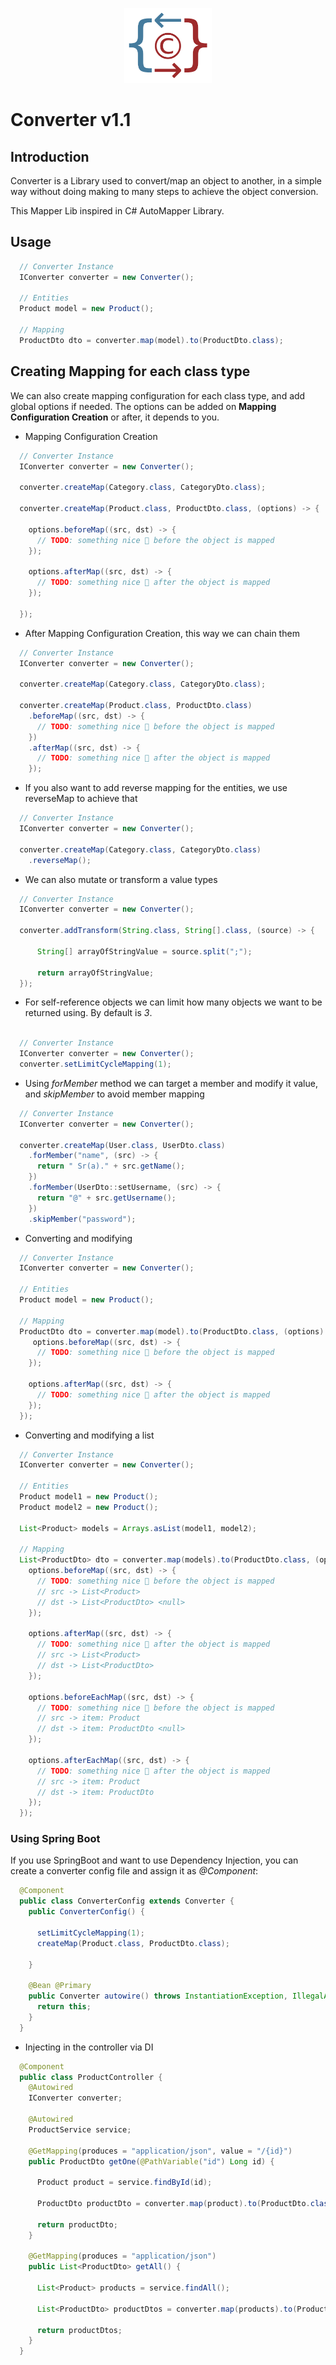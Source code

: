 
<p align="center"><a href="#" target="_blank" rel="noopener noreferrer"><img height="120px" src="assets/images/Converter-272.png" /></a></p>

# Converter v1.1

## Introduction

Converter is a Library used to convert/map an object to another, in a simple way without doing making to many steps to achieve the object conversion.

This Mapper Lib inspired in C# AutoMapper Library.

## Usage

```java
  // Converter Instance
  IConverter converter = new Converter();

  // Entities
  Product model = new Product();

  // Mapping
  ProductDto dto = converter.map(model).to(ProductDto.class);
```

## Creating Mapping for each class type

We can also create mapping configuration for each class type, and add global options if needed.
The options can be added on **Mapping Configuration Creation** or after, it depends to you.

* Mapping Configuration Creation

```java
  // Converter Instance
  IConverter converter = new Converter();

  converter.createMap(Category.class, CategoryDto.class);

  converter.createMap(Product.class, ProductDto.class, (options) -> {
    
    options.beforeMap((src, dst) -> {
      // TODO: something nice 🤩 before the object is mapped
    });

    options.afterMap((src, dst) -> {
      // TODO: something nice 🤩 after the object is mapped
    });

  });
```

* After Mapping Configuration Creation, this way we can chain them

```java
  // Converter Instance
  IConverter converter = new Converter();

  converter.createMap(Category.class, CategoryDto.class);

  converter.createMap(Product.class, ProductDto.class)
    .beforeMap((src, dst) -> {
      // TODO: something nice 🤩 before the object is mapped
    })
    .afterMap((src, dst) -> {
      // TODO: something nice 🤩 after the object is mapped
    });
```

* If you also want to add reverse mapping for the entities, we use reverseMap to achieve that

```java
  // Converter Instance
  IConverter converter = new Converter();

  converter.createMap(Category.class, CategoryDto.class)
    .reverseMap();
```

* We can also mutate or transform a value types

```java
  // Converter Instance
  IConverter converter = new Converter();

  converter.addTransform(String.class, String[].class, (source) -> {

      String[] arrayOfStringValue = source.split(";");

      return arrayOfStringValue;
  });
```

* For self-reference objects we can limit how many objects we want to be returned using.
  By default is *3*.

```java

  // Converter Instance
  IConverter converter = new Converter();
  converter.setLimitCycleMapping(1);

```

* Using *forMember* method we can target a member and modify it value, and *skipMember* to avoid member mapping

```java
  // Converter Instance
  IConverter converter = new Converter();

  converter.createMap(User.class, UserDto.class)
    .forMember("name", (src) -> {
      return " Sr(a)." + src.getName();
    })
    .forMember(UserDto::setUsername, (src) -> {
      return "@" + src.getUsername();
    })
    .skipMember("password");
```

* Converting and modifying
```java
  // Converter Instance
  IConverter converter = new Converter();

  // Entities
  Product model = new Product();

  // Mapping
  ProductDto dto = converter.map(model).to(ProductDto.class, (options) -> {
     options.beforeMap((src, dst) -> {
      // TODO: something nice 🤩 before the object is mapped
    });

    options.afterMap((src, dst) -> {
      // TODO: something nice 🤩 after the object is mapped
    });
  });
```

* Converting and modifying a list
```java
  // Converter Instance
  IConverter converter = new Converter();

  // Entities
  Product model1 = new Product();
  Product model2 = new Product();

  List<Product> models = Arrays.asList(model1, model2);

  // Mapping
  List<ProductDto> dto = converter.map(models).to(ProductDto.class, (options) -> {
    options.beforeMap((src, dst) -> {
      // TODO: something nice 🤩 before the object is mapped
      // src -> List<Product>
      // dst -> List<ProductDto> <null>
    });

    options.afterMap((src, dst) -> {
      // TODO: something nice 🤩 after the object is mapped
      // src -> List<Product>
      // dst -> List<ProductDto>
    });
    
    options.beforeEachMap((src, dst) -> {
      // TODO: something nice 🤩 before the object is mapped
      // src -> item: Product
      // dst -> item: ProductDto <null>
    });

    options.afterEachMap((src, dst) -> {
      // TODO: something nice 🤩 after the object is mapped
      // src -> item: Product
      // dst -> item: ProductDto
    });
  });
```

### Using Spring Boot

If you use SpringBoot and want to use Dependency Injection, you can create a converter config file and assign it as *@Component*:

```java
  @Component
  public class ConverterConfig extends Converter {
    public ConverterConfig() {
      
      setLimitCycleMapping(1);
      createMap(Product.class, ProductDto.class);

    }

    @Bean @Primary
    public Converter autowire() throws InstantiationException, IllegalAccessException {
      return this;
    }
  }
```

* Injecting in the controller via DI

```java
  @Component
  public class ProductController {
    @Autowired
    IConverter converter;
    
    @Autowired
    ProductService service;

    @GetMapping(produces = "application/json", value = "/{id}")
    public ProductDto getOne(@PathVariable("id") Long id) {
      
      Product product = service.findById(id);

      ProductDto productDto = converter.map(product).to(ProductDto.class);

      return productDto;
    }

    @GetMapping(produces = "application/json")
    public List<ProductDto> getAll() {

      List<Product> products = service.findAll();
      
      List<ProductDto> productDtos = converter.map(products).to(ProductDto.class);

      return productDtos;
    }
  }
```